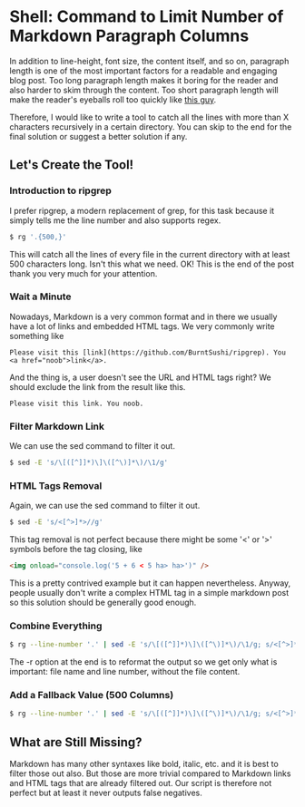 # Shell: Command to Limit Number of Markdown Paragraph Columns

In addition to line-height, font size, the content itself, and so on, paragraph length is one of the most important factors for a readable and engaging blog post. Too long paragraph length makes it boring for the reader and also harder to skim through the content. Too short paragraph length will make the reader's eyeballs roll too quickly like [this guy](https://www.youtube.com/watch?v=dQw4w9WgXcQ).

Therefore, I would like to write a tool to catch all the lines with more than X characters recursively in a certain directory. You can skip to the end for the final solution or suggest a better solution if any.

## Let's Create the Tool!

### Introduction to ripgrep

I prefer ripgrep, a modern replacement of grep, for this task because it simply tells me the line number and also supports regex.

```bash
$ rg '.{500,}'
```

This will catch all the lines of every file in the current directory with at least 500 characters long. Isn't this what we need. OK! This is the end of the post thank you very much for your attention.

### Wait a Minute

Nowadays, Markdown is a very common format and in there we usually have a lot of links and embedded HTML tags. We very commonly write something like

```
Please visit this [link](https://github.com/BurntSushi/ripgrep). You <a href="noob">link</a>.
```

And the thing is, a user doesn't see the URL and HTML tags right? We should exclude the link from the result like this.

```
Please visit this link. You noob.
```

### Filter Markdown Link

We can use the sed command to filter it out.

```bash
$ sed -E 's/\[([^]]*)\]\([^\)]*\)/\1/g'
```

### HTML Tags Removal

Again, we can use the sed command to filter it out.

```bash
$ sed -E 's/<[^>]*>//g'
```

This tag removal is not perfect because there might be some '<' or '>' symbols before the tag closing, like

```html
<img onload="console.log('5 + 6 < 5 ha> ha>')" />
```

This is a pretty contrived example but it can happen nevertheless. Anyway, people usually don't write a complex HTML tag in a simple markdown post so this solution should be generally good enough.

### Combine Everything

```bash
$ rg --line-number '.' | sed -E 's/\[([^]]*)\]\([^\)]*\)/\1/g; s/<[^>]*>//g' | rg "(.*?):(.*?):.{500,}" -r 'filename: $1, line number: $2';
```

The -r option at the end is to reformat the output so we get only what is important: file name and line number, without the file content.

### Add a Fallback Value (500 Columns)

```bash
$ rg --line-number '.' | sed -E 's/\[([^]]*)\]\([^\)]*\)/\1/g; s/<[^>]*>//g' | rg "(.*?):(.*?):.{${1:-500},}" -r 'filename: $1, line number: $2'
```

## What are Still Missing?

Markdown has many other syntaxes like bold, italic, etc. and it is best to filter those out also. But those are more trivial compared to Markdown links and HTML tags that are already filtered out. Our script is therefore not perfect but at least it never outputs false negatives.
